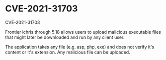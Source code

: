 # CVE-2021-31703
CVE-2021-31703

Frontier ichris through 5.18 allows users to upload malicious executable files that might later be downloaded and run by any client user.

The application takes any file (e.g. asp, php, exe) and does not verify it's content or it's extension. Any malicious file can be uploaded. 
